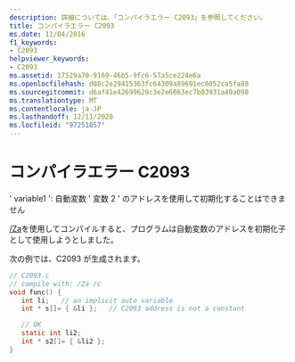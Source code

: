 ```yaml
---
description: 詳細については、「コンパイラエラー C2093」を参照してください。
title: コンパイラエラー C2093
ms.date: 11/04/2016
f1_keywords:
- C2093
helpviewer_keywords:
- C2093
ms.assetid: 17529a70-9169-46b5-9fc6-57a5ce224e6a
ms.openlocfilehash: d08c2e29415363fc64309a89691ec0852ca5fa88
ms.sourcegitcommit: d6af41e42699628c3e2e6063ec7b03931a49a098
ms.translationtype: MT
ms.contentlocale: ja-JP
ms.lasthandoff: 12/11/2020
ms.locfileid: "97251857"
---
```

# <a name="compiler-error-c2093"></a>コンパイラエラー C2093

' variable1 ': 自動変数 ' 変数 2 ' のアドレスを使用して初期化することはできません

[/Za](../../build/reference/za-ze-disable-language-extensions.md)を使用してコンパイルすると、プログラムは自動変数のアドレスを初期化子として使用しようとしました。

次の例では、C2093 が生成されます。

```c
// C2093.c
// compile with: /Za /c
void func() {
   int li;   // an implicit auto variable
   int * s[]= { &li };   // C2093 address is not a constant

   // OK
   static int li2;
   int * s2[]= { &li2 };
}
```
